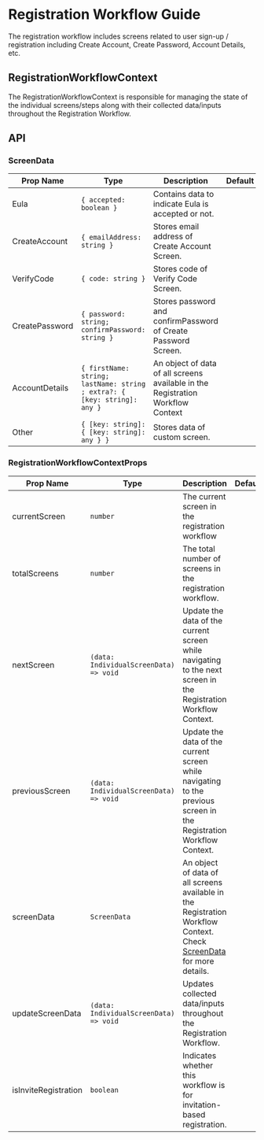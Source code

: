 # Registration Workflow Guide

The registration workflow includes screens related to user sign-up / registration including Create Account, Create Password, Account Details, etc.

## RegistrationWorkflowContext
The RegistrationWorkflowContext is responsible for managing the state of the individual screens/steps along with their collected data/inputs throughout the Registration Workflow.

## API

### ScreenData
| Prop Name | Type | Description | Default |
|---|---|---|---|
| Eula | `{ accepted: boolean }` | Contains data to indicate Eula is accepted or not. |  |
| CreateAccount | `{ emailAddress: string }` | Stores email address of Create Account Screen. |  |
| VerifyCode | `{ code: string }` | Stores code of Verify Code Screen. |  |
| CreatePassword | `{ password: string; confirmPassword: string }` | Stores password and confirmPassword of Create Password Screen. |  |
| AccountDetails | `{ firstName: string; lastName: string ; extra?: { [key: string]: any }` | An object of data of all screens available in the Registration Workflow Context |  |
| Other | `{ [key: string]: { [key: string]: any } }` | Stores data of custom screen. |  |

### RegistrationWorkflowContextProps

| Prop Name | Type | Description | Default |
|---|---|---|---|
| currentScreen | `number` | The current screen in the registration workflow |  |
| totalScreens | `number` | The total number of screens in the registration workflow. |  |
| nextScreen | `(data: IndividualScreenData) => void` | Update the data of the current screen while navigating to the next screen in the Registration Workflow Context. |  |
| previousScreen | `(data: IndividualScreenData) => void` | Update the data of the current screen while navigating to the previous screen in the Registration Workflow Context. |  |
| screenData | `ScreenData` | An object of data of all screens available in the Registration Workflow Context. Check [ScreenData](#ScreenData) for more details. |  |
| updateScreenData | `(data: IndividualScreenData) => void` | Updates collected data/inputs throughout the Registration Workflow. |  |
| isInviteRegistration | `boolean` | Indicates whether this workflow is for invitation-based registration. |  |